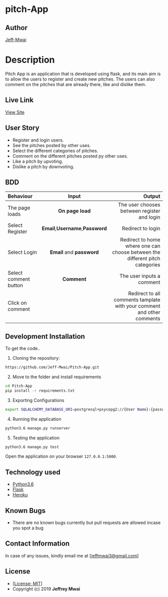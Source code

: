 # pitch-App
## Author

[Jeff-Mwai](https://github.com/Jeff-Mwai)

# Description
Pitch App is an application that is developed using flask, and its main aim is to allow the users to register and create new pitches. The users can also comment on the pitches that are already there, like and dislike them. 

## Live Link
[View Site](https://pitches2020.herokuapp.com/)

## User Story

* Register and login users.
* See the pitches posted by other uses.
* Select the different categories of pitches.
* Comment on the different pitches posted py other uses.
* Like a pitch by upvoting.
* Dislike a pitch by downvoting.

## BDD
| Behaviour | Input | Output |
| :---------------- | :---------------: | ------------------: |
| The page loads | **On page load** | The user chooses between register and login|
| Select Register| **Email**,**Username**,**Password** | Redirect to login|
| Select Login | **Email** and **password** | Redirect to home where one can choose between the different pitch categories|
| Select comment button | **Comment** | The user inputs a comment|
| Click on comment |  | Redirect to all comments tamplate with your comment and other comments|





## Development Installation
To get the code..

1. Cloning the repository:
  ```bash
  https://github.com/Jeff-Mwai/Pitch-App.git
  ```
2. Move to the folder and install requirements
  ```bash
  cd Pitch-App
  pip install -r requirements.txt
  ```
3. Exporting Configurations
  ```bash
  export SQLALCHEMY_DATABASE_URI=postgresql+psycopg2://{User Name}:{password}@localhost/{database name}
  ```
4. Running the application
  ```bash
  python3.6 manage.py runserver
  ```
5. Testing the application
  ```bash
  python3.6 manage.py test
  ```
Open the application on your browser `127.0.0.1:5000`.


## Technology used

* [Python3.6](https://www.python.org/)
* [Flask](http://flask.pocoo.org/)
* [Heroku](https://heroku.com)


## Known Bugs
* There are no known bugs currently but pull requests are allowed incase you spot a bug

## Contact Information 

In case of any issues, kindly email me at [jeffmwai3@gmail.com]

## License
* [[License: MIT]](LICENCE.md)
* Copyright (c) 2019 **Jeffrey Mwai**